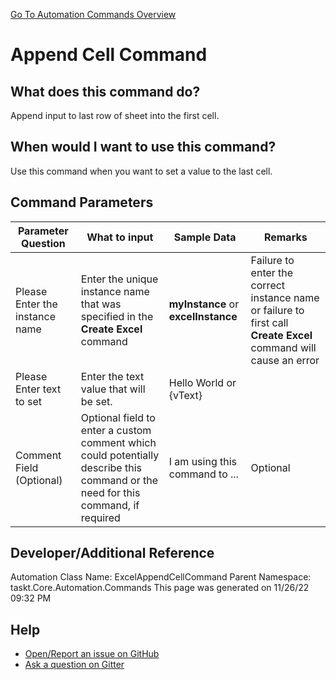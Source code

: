 <!--TITLE: Append Cell Command -->
<!-- SUBTITLE: a command in the Excel Commands group. -->
[Go To Automation Commands Overview](/automation-commands.md)


# Append Cell Command


## What does this command do?
Append input to last row of sheet into the first cell.


## When would I want to use this command?
Use this command when you want to set a value to the last cell.


## Command Parameters
| Parameter Question   	| What to input  	|  Sample Data 	| Remarks  	|
| ---                    | ---               | ---           | ---       |
|Please Enter the instance name|Enter the unique instance name that was specified in the **Create Excel** command|**myInstance** or **excelInstance**|Failure to enter the correct instance name or failure to first call **Create Excel** command will cause an error|
|Please Enter text to set|Enter the text value that will be set.|Hello World or {vText}||
|Comment Field (Optional)|Optional field to enter a custom comment which could potentially describe this command or the need for this command, if required|I am using this command to ...|Optional|








## Developer/Additional Reference
Automation Class Name: ExcelAppendCellCommand
Parent Namespace: taskt.Core.Automation.Commands
This page was generated on 11/26/22 09:32 PM


## Help
- [Open/Report an issue on GitHub](https://github.com/rcktrncn/taskt/issues/new)
- [Ask a question on Gitter](https://gitter.im/taskt-rpa/Lobby)
